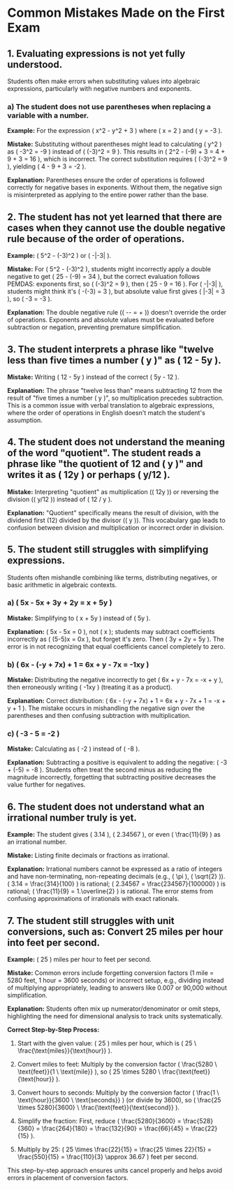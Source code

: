 <script src="https://cdn.jsdelivr.net/npm/mathjax@3/es5/tex-mml-chtml.js" type="text/javascript"></script>

# Common Mistakes Made on the First Exam

## 1. Evaluating expressions is not yet fully understood.

Students often make errors when substituting values into algebraic expressions, particularly with negative numbers and exponents.

### a) The student does not use parentheses when replacing a variable with a number.

**Example:** For the expression \( x^2 - y^2 + 3 \) where \( x = 2 \) and \( y = -3 \).

**Mistake:** Substituting without parentheses might lead to calculating \( y^2 \) as \( -3^2 = -9 \) instead of \( (-3)^2 = 9 \). This results in \( 2^2 - (-9) + 3 = 4 + 9 + 3 = 16 \), which is incorrect. The correct substitution requires \( (-3)^2 = 9 \), yielding \( 4 - 9 + 3 = -2 \).

**Explanation:** Parentheses ensure the order of operations is followed correctly for negative bases in exponents. Without them, the negative sign is misinterpreted as applying to the entire power rather than the base.

## 2. The student has not yet learned that there are cases when they cannot use the double negative rule because of the order of operations.

**Example:** \( 5^2 - (-3)^2 \) or \( -|-3| \).

**Mistake:** For \( 5^2 - (-3)^2 \), students might incorrectly apply a double negative to get \( 25 - (-9) = 34 \), but the correct evaluation follows PEMDAS: exponents first, so \( (-3)^2 = 9 \), then \( 25 - 9 = 16 \). For \( -|-3| \), students might think it's \( -(-3) = 3 \), but absolute value first gives \( |-3| = 3 \), so \( -3 = -3 \).

**Explanation:** The double negative rule (\( -- = + \)) doesn't override the order of operations. Exponents and absolute values must be evaluated before subtraction or negation, preventing premature simplification.

## 3. The student interprets a phrase like "twelve less than five times a number \( y \)" as \( 12 - 5y \).

**Mistake:** Writing \( 12 - 5y \) instead of the correct \( 5y - 12 \).

**Explanation:** The phrase "twelve less than" means subtracting 12 from the result of "five times a number \( y \)", so multiplication precedes subtraction. This is a common issue with verbal translation to algebraic expressions, where the order of operations in English doesn't match the student's assumption.

## 4. The student does not understand the meaning of the word "quotient". The student reads a phrase like "the quotient of 12 and \( y \)" and writes it as \( 12y \) or perhaps \( y/12 \).

**Mistake:** Interpreting "quotient" as multiplication (\( 12y \)) or reversing the division (\( y/12 \)) instead of \( 12 / y \).

**Explanation:** "Quotient" specifically means the result of division, with the dividend first (12) divided by the divisor (\( y \)). This vocabulary gap leads to confusion between division and multiplication or incorrect order in division.

## 5. The student still struggles with simplifying expressions.

Students often mishandle combining like terms, distributing negatives, or basic arithmetic in algebraic contexts.

### a) \( 5x - 5x + 3y + 2y = x + 5y \)

**Mistake:** Simplifying to \( x + 5y \) instead of \( 5y \).

**Explanation:** \( 5x - 5x = 0 \), not \( x \); students may subtract coefficients incorrectly as \( (5-5)x = 0x \), but forget it's zero. Then \( 3y + 2y = 5y \). The error is in not recognizing that equal coefficients cancel completely to zero.

### b) \( 6x - (-y + 7x) + 1 = 6x + y - 7x = -1xy \)

**Mistake:** Distributing the negative incorrectly to get \( 6x + y - 7x = -x + y \), then erroneously writing \( -1xy \) (treating it as a product).

**Explanation:** Correct distribution: \( 6x - (-y + 7x) + 1 = 6x + y - 7x + 1 = -x + y + 1 \). The mistake occurs in mishandling the negative sign over the parentheses and then confusing subtraction with multiplication.

### c) \( -3 - 5 = -2 \)

**Mistake:** Calculating as \( -2 \) instead of \( -8 \).

**Explanation:** Subtracting a positive is equivalent to adding the negative: \( -3 + (-5) = -8 \). Students often treat the second minus as reducing the magnitude incorrectly, forgetting that subtracting positive decreases the value further for negatives.

## 6. The student does not understand what an irrational number truly is yet.

**Example:** The student gives \( 3.14 \), \( 2.34567 \), or even \( \frac{11}{9} \) as an irrational number.

**Mistake:** Listing finite decimals or fractions as irrational.

**Explanation:** Irrational numbers cannot be expressed as a ratio of integers and have non-terminating, non-repeating decimals (e.g., \( \pi \), \( \sqrt{2} \)). \( 3.14 = \frac{314}{100} \) is rational; \( 2.34567 = \frac{234567}{100000} \) is rational; \( \frac{11}{9} = 1.\overline{2} \) is rational. The error stems from confusing approximations of irrationals with exact rationals.

## 7. The student still struggles with unit conversions, such as: Convert 25 miles per hour into feet per second.

**Example:** \( 25 \) miles per hour to feet per second.

**Mistake:** Common errors include forgetting conversion factors (1 mile = 5280 feet, 1 hour = 3600 seconds) or incorrect setup, e.g., dividing instead of multiplying appropriately, leading to answers like 0.007 or 90,000 without simplification.

**Explanation:** Students often mix up numerator/denominator or omit steps, highlighting the need for dimensional analysis to track units systematically.

**Correct Step-by-Step Process:**

1. Start with the given value: \( 25 \) miles per hour, which is \( 25 \ \frac{\text{miles}}{\text{hour}} \).

2. Convert miles to feet: Multiply by the conversion factor \( \frac{5280 \ \text{feet}}{1 \ \text{mile}} \), so \( 25 \times 5280 \ \frac{\text{feet}}{\text{hour}} \).

3. Convert hours to seconds: Multiply by the conversion factor \( \frac{1 \ \text{hour}}{3600 \ \text{seconds}} \) (or divide by 3600), so \( \frac{25 \times 5280}{3600} \ \frac{\text{feet}}{\text{second}} \).

4. Simplify the fraction: First, reduce \( \frac{5280}{3600} = \frac{528}{360} = \frac{264}{180} = \frac{132}{90} = \frac{66}{45} = \frac{22}{15} \).

5. Multiply by 25: \( 25 \times \frac{22}{15} = \frac{25 \times 22}{15} = \frac{550}{15} = \frac{110}{3} \approx 36.67 \) feet per second.

This step-by-step approach ensures units cancel properly and helps avoid errors in placement of conversion factors.

